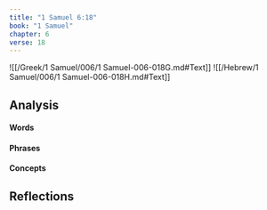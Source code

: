```yaml
---
title: "1 Samuel 6:18"
book: "1 Samuel"
chapter: 6
verse: 18
---
```

![[/Greek/1 Samuel/006/1 Samuel-006-018G.md#Text]]
![[/Hebrew/1 Samuel/006/1 Samuel-006-018H.md#Text]]

## Analysis

#### Words

#### Phrases

#### Concepts

## Reflections
